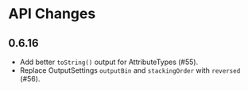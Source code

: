 # API Changes

## 0.6.16

* Add better `toString()` output for AttributeTypes (#55).
* Replace OutputSettings `outputBin` and `stackingOrder` with `reversed` (#56).
